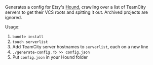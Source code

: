 Generates a config for Etsy's [Hound](https://github.com/etsy/hound), crawling over a list of TeamCity servers to get their VCS roots and spitting it out. Archived projects are ignored.

Usage:
1. `bundle install`
1. `touch serverlist`
1. Add TeamCity server hostnames to `serverlist`, each on a new line
1. `./generate-config.rb >> config.json`
1. Put `config.json` in your Hound folder

